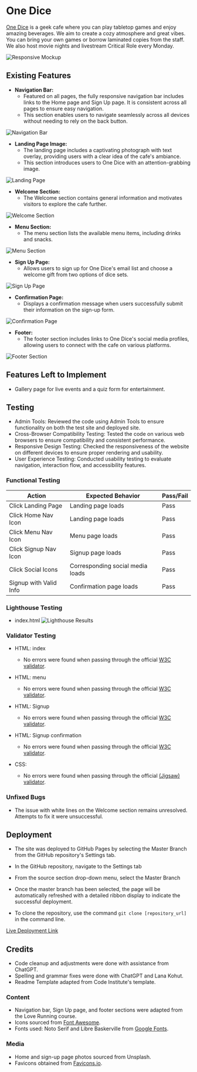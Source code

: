 # One Dice
[One Dice](https://pumpkinpoem.github.io/Dice/index.html) is a geek cafe where you can play tabletop games and enjoy amazing beverages. We aim to create a cozy atmosphere and great vibes. You can bring your own games or borrow laminated copies from the staff. We also host movie nights and livestream Critical Role every Monday.


![Responsive Mockup](assets/images/readme/Capture.PNG)


## Existing Features

- **Navigation Bar:**
  - Featured on all pages, the fully responsive navigation bar includes links to the Home page and Sign Up page. It is consistent across all pages to ensure easy navigation.
  - This section enables users to navigate seamlessly across all devices without needing to rely on the back button.

![Navigation Bar](assets/images/readme/navbar.PNG)

- **Landing Page Image:**
  - The landing page includes a captivating photograph with text overlay, providing users with a clear idea of the cafe's ambiance.
  - This section introduces users to One Dice with an attention-grabbing image.

![Landing Page](assets/images/readme/landingpage.PNG)

- **Welcome Section:**
  - The Welcome section contains general information and motivates visitors to explore the cafe further.

![Welcome Section](assets/images/readme/welcome.PNG)

- **Menu Section:**
  - The menu section lists the available menu items, including drinks and snacks.

![Menu Section](assets/images/readme/menu.PNG)

- **Sign Up Page:**
  - Allows users to sign up for One Dice's email list and choose a welcome gift from two options of dice sets.

![Sign Up Page](assets/images/readme/signup.PNG)

- **Confirmation Page:**
  - Displays a confirmation message when users successfully submit their information on the sign-up form.

![Confirmation Page](assets/images/readme/confirmation.PNG)

- **Footer:**
  - The footer section includes links to One Dice's social media profiles, allowing users to connect with the cafe on various platforms.

![Footer Section](assets/images/readme/footer.PNG)

## Features Left to Implement

- Gallery page for live events and a quiz form for entertainment.

## Testing 

- Admin Tools: Reviewed the code using Admin Tools to ensure functionality on both the test site and deployed site.
- Cross-Browser Compatibility Testing: Tested the code on various web browsers to ensure compatibility and consistent performance.
- Responsive Design Testing: Checked the responsiveness of the website on different devices to ensure proper rendering and usability.
- User Experience Testing: Conducted usability testing to evaluate navigation, interaction flow, and accessibility features.

### Functional Testing

| Action               | Expected Behavior                 | Pass/Fail |
|----------------------|----------------------------------|-----------|
| Click Landing Page   | Landing page loads                | Pass      |
| Click Home Nav Icon  | Landing page loads                | Pass      |
| Click Menu Nav Icon  | Menu page loads                   | Pass      |
| Click Signup Nav Icon| Signup page loads                 | Pass      |
| Click Social Icons   | Corresponding social media loads  | Pass      |
| Signup with Valid Info| Confirmation page loads         | Pass      |


### Lighthouse Testing 
- index.html
![Lighthouse Results](assets/images/readme/lighthouse.PNG)

### Validator Testing 

- HTML: index
  - No errors were found when passing through the official [W3C validator](https://validator.w3.org/nu/?doc=https%3A%2F%2Fpumpkinpoem.github.io%2FDice%2F).

- HTML: menu
  - No errors were found when passing through the official [W3C validator](https://validator.w3.org/nu/?doc=https%3A%2F%2Fpumpkinpoem.github.io%2FDice%2Fmenu.html).

- HTML: Signup
  - No errors were found when passing through the official [W3C validator](https://validator.w3.org/nu/?doc=https%3A%2F%2Fpumpkinpoem.github.io%2FDice%2Fsignup.html).

- HTML: Signup confirmation
  - No errors were found when passing through the official [W3C validator](https://validator.w3.org/nu/?doc=https%3A%2F%2Fpumpkinpoem.github.io%2FDice%2Fconfirmation.html%3Ffirst_name%3Dtest%26last_name%3Dtest%26email_address%3Dtest%2540test.test%26sign-up-gift%3Ddice).

- CSS:
  - No errors were found when passing through the official [(Jigsaw) validator](http://jigsaw.w3.org/css-validator/validator?lang=en&profile=css3svg&uri=https%3A%2F%2Fpumpkinpoem.github.io%2FDice%2Findex.html&usermedium=all&vextwarning=&warning=1).

### Unfixed Bugs

- The issue with white lines on the Welcome section remains unresolved. Attempts to fix it were unsuccessful.

## Deployment 

- The site was deployed to GitHub Pages by selecting the Master Branch from the GitHub repository's Settings tab.
- In the GitHub repository, navigate to the Settings tab
- From the source section drop-down menu, select the Master Branch
- Once the master branch has been selected, the page will be automatically refreshed with a detailed ribbon display to indicate the successful deployment.

- To clone the repository, use the command `git clone [repository_url]` in the command line.

[Live Deployment Link](https://github.com/Pumpkinpoem/Dice/deployments)

## Credits 

- Code cleanup and adjustments were done with assistance from ChatGPT.
- Spelling and grammar fixes were done with ChatGPT and Lana Kohut.
- Readme Template adapted from Code Institute's template.

### Content 

- Navigation bar, Sign Up page, and footer sections were adapted from the Love Running course.
- Icons sourced from [Font Awesome](https://fontawesome.com/).
- Fonts used: Noto Serif and Libre Baskerville from [Google Fonts](https://fonts.google.com).

### Media

- Home and sign-up page photos sourced from Unsplash.
- Favicons obtained from [Favicons.io](https://favicon.io/emoji-favicons/crossed-swords/).